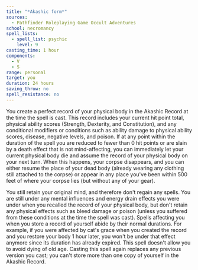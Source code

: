 ```yaml
---
title: "*Akashic form*"
sources:
  - Pathfinder Roleplaying Game Occult Adventures
school: necromancy
spell_lists:
  - spell_list: psychic
    level: 9
casting_time: 1 hour
components:
  - V
  - S
range: personal
target: you
duration: 24 hours
saving_throw: no
spell_resistance: no
---
```


You create a perfect record of your physical body in the Akashic Record at the time the spell is cast. This record includes your current hit point total, physical ability scores (Strength, Dexterity, and Constitution), and any conditional modifiers or conditions such as ability damage to physical ability scores, disease, negative levels, and poison. If at any point within the duration of the spell you are reduced to fewer than 0 hit points or are slain by a death effect that is not mind-affecting, you can immediately let your current physical body die and assume the record of your physical body on your next turn. When this happens, your corpse disappears, and you can either resume the place of your dead body (already wearing any clothing still attached to the corpse) or appear in any place you've been within 500 feet of where your corpse lies (but without any of your gear).

You still retain your original mind, and therefore don't regain any spells. You are still under any mental influences and energy drain effects you were under when you recalled the record of your physical body, but don't retain any physical effects such as bleed damage or poison (unless you suffered from these conditions at the time the spell was cast). Spells affecting you when you store a record of yourself abide by their normal durations. For example, if you were affected by cat's grace when you created the record and you restore your body 1 hour later, you won't be under that effect anymore since its duration has already expired. This spell doesn't allow you to avoid dying of old age. Casting this spell again replaces any previous version you cast; you can't store more than one copy of yourself in the Akashic Record.
